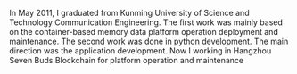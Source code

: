In May 2011, I graduated from Kunming University of Science and Technology Communication Engineering. The first work was mainly based on the container-based memory data platform operation deployment and maintenance. The second work was done in python development. The main direction was the application development. Now I working in Hangzhou Seven Buds Blockchain for platform operation and maintenance
